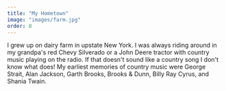 ```yaml
---
title: "My Hometown"
image: "images/farm.jpg"
order: 0
---
```


I grew up on dairy farm in upstate New York. I was always riding around in my grandpa's red Chevy Silverado or a John Deere tractor with country music playing on the radio. If that doesn't sound like a country song I don't know what does! My earliest memories of country music were George Strait, Alan Jackson, Garth Brooks, Brooks & Dunn, Billy Ray Cyrus, and Shania Twain.
